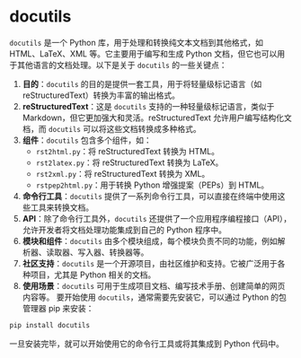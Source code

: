 # docutils

`docutils` 是一个 Python 库，用于处理和转换纯文本文档到其他格式，如 HTML、LaTeX、XML 等。它主要用于编写和生成 Python 文档，但它也可以用于其他语言的文档处理。以下是关于 `docutils` 的一些关键点：
1. **目的**：`docutils` 的目的是提供一套工具，用于将轻量级标记语言（如 reStructuredText）转换为丰富的输出格式。
2. **reStructuredText**：这是 `docutils` 支持的一种轻量级标记语言，类似于 Markdown，但它更加强大和灵活。reStructuredText 允许用户编写结构化文档，而 `docutils` 可以将这些文档转换成多种格式。
3. **组件**：`docutils` 包含多个组件，如：
   - `rst2html.py`：将 reStructuredText 转换为 HTML。
   - `rst2latex.py`：将 reStructuredText 转换为 LaTeX。
   - `rst2xml.py`：将 reStructuredText 转换为 XML。
   - `rstpep2html.py`：用于转换 Python 增强提案（PEPs）到 HTML。
4. **命令行工具**：`docutils` 提供了一系列命令行工具，可以直接在终端中使用这些工具来转换文档。
5. **API**：除了命令行工具外，`docutils` 还提供了一个应用程序编程接口（API），允许开发者将文档处理功能集成到自己的 Python 程序中。
6. **模块和组件**：`docutils` 由多个模块组成，每个模块负责不同的功能，例如解析器、读取器、写入器、转换器等。
7. **社区支持**：`docutils` 是一个开源项目，由社区维护和支持。它被广泛用于各种项目，尤其是 Python 相关的文档。
8. **使用场景**：`docutils` 可用于生成项目文档、编写技术手册、创建简单的网页内容等。
要开始使用 `docutils`，通常需要先安装它，可以通过 Python 的包管理器 pip 来安装：
```bash
pip install docutils
```
一旦安装完毕，就可以开始使用它的命令行工具或将其集成到 Python 代码中。
